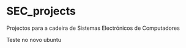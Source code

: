 # SEC_projects
Projectos para a cadeira de Sistemas Electrónicos de Computadores 

Teste no novo ubuntu


